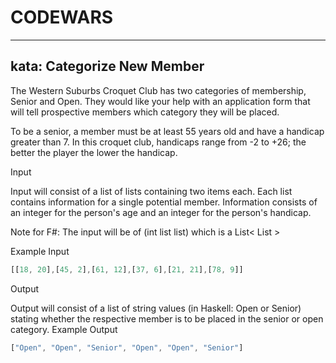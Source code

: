 # CODEWARS
---

## kata: Categorize New Member

The Western Suburbs Croquet Club has two categories of membership, Senior and Open. They would like your help with an application form that will tell prospective members which category they will be placed.

To be a senior, a member must be at least 55 years old and have a handicap greater than 7. In this croquet club, handicaps range from -2 to +26; the better the player the lower the handicap.


Input

Input will consist of a list of lists containing two items each. Each list contains information for a single potential member. Information consists of an integer for the person's age and an integer for the person's handicap.

Note for F#: The input will be of (int list list) which is a List< List >

Example Input
```js
[[18, 20],[45, 2],[61, 12],[37, 6],[21, 21],[78, 9]]
```

Output

Output will consist of a list of string values (in Haskell: Open or Senior) stating whether the respective member is to be placed in the senior or open category.
Example Output
```js
["Open", "Open", "Senior", "Open", "Open", "Senior"]
```